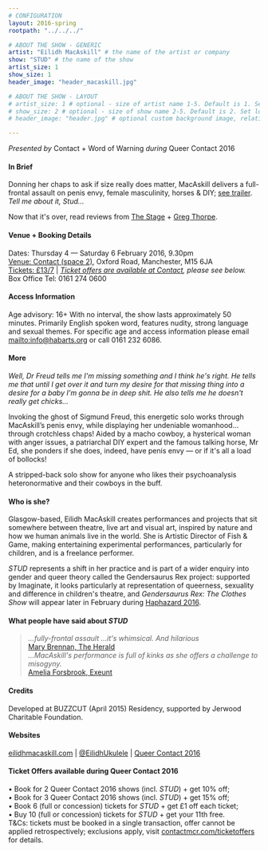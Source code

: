 ```yaml
---
# CONFIGURATION
layout: 2016-spring
rootpath: "../../../"

# ABOUT THE SHOW - GENERIC
artist: "Eilidh MacAskill" # the name of the artist or company
show: "STUD" # the name of the show
artist_size: 1
show_size: 1
header_image: "header_macaskill.jpg"    

# ABOUT THE SHOW - LAYOUT
# artist_size: 1 # optional - size of artist name 1-5. Default is 1. Set longer names to lower values
# show_size: 2 # optional - size of show name 2-5. Default is 2. Set longer names to lower values
# header_image: "header.jpg" # optional custom background image, relative to current page

---
```

*Presented by* Contact + Word of Warning *during* Queer Contact 2016         
       
#### In Brief    
Donning her chaps to ask if size really does matter, MacAskill delivers a full-frontal assault on penis envy, female masculinity, horses & DIY; <a href="http://vimeo.com/133550925" target="_blank">see trailer</a>. <br>*Tell me about it, Stud…*        
         
Now that it's over, read reviews from <a href="http://www.thestage.co.uk/reviews/2016/stud-review-at-contact-manchester-revels-in-absurdity" target="_blank">The Stage</a> + <a href="http://manhattanchester.blogspot.co.uk/2016/02/queer-contact-story-so-far.html" target="_blank">Greg Thorpe</a>.          
        
#### Venue + Booking Details    
Dates: Thursday 4 — Saturday 6 February 2016, 9.30pm         
<a href="http://contactmcr.com/visit/getting-here" target="_blank">Venue: Contact (space 2)</a>, Oxford Road, Manchester, M15 6JA             
<a href="http://contactmcr.com/whats-on/46294-qc16-eilidh-macaskill-stud/booking" target="_blank">Tickets: £13/7</a> | *<a href="http://www.contactmcr.com/ticketoffers" target="_blank">Ticket offers are available at Contact</a>, please see below.*     
Box Office Tel: 0161 274 0600         
        
#### Access Information        
Age advisory: 16+ With no interval, the show lasts approximately 50 minutes. Primarily English spoken word, features nudity, strong language and sexual themes. For specific age and access information please email <mailto:info@habarts.org> or call 0161 232 6086.     
             
#### More      
*Well, Dr Freud tells me I'm missing something and I think he's right. He tells me that until I get over it and turn my desire for that missing thing into a desire for a baby I'm gonna be in deep shit. He also tells me he doesn't really get chicks…*           
         
Invoking the ghost of Sigmund Freud, this energetic solo works through MacAskill’s penis envy, while displaying her undeniable womanhood… through crotchless chaps! Aided by a macho cowboy, a hysterical woman with anger issues, a patriarchal DIY expert and the famous talking horse, Mr Ed, she ponders if she does, indeed, have penis envy — or if it's all a load of bollocks!    
        
A stripped-back solo show for anyone who likes their psychoanalysis heteronormative and their cowboys in the buff.         
        
#### Who is she?     
Glasgow-based, Eilidh MacAskill creates performances and projects that sit somewhere between theatre, live art and visual art, inspired by nature and how we human animals live in the world. She is Artistic Director of Fish & Game, making entertaining experimental performances, particularly for children, and is a freelance performer.    

*STUD* represents a shift in her practice and is part of a wider enquiry into gender and queer theory called the Gendersaurus Rex project: supported by Imaginate, it looks particularly at representation of queerness, sexuality and difference in children's theatre, and *Gendersaurus Rex: The Clothes Show* will appear later in February during [Haphazard 2016](/archive/2016-haphazard).         
       
#### What people have said about *STUD*        
>*…fully-frontal assault …it's whimsical. And hilarious*<br><a href="http://www.heraldscotland.com/arts_ents/13206858.Review__BuzzCut__Pearce_Institute__Glasgow" target="_blank">Mary Brennan, The Herald</a>          
>*…MacAskill's performance is full of kinks as she offers a challenge to misogyny.*<br><a href="http://exeuntmagazine.com/reviews/steakhouse-live-2" target="_blank">Amelia Forsbrook, Exeunt</a>         
         
#### Credits          
Developed at BUZZCUT (April 2015) Residency, supported by Jerwood Charitable Foundation.        
        
#### Websites          
<a href="http://eilidhmacaskill.com/portfolio/stud-2" target="_blank">eilidhmacaskill.com</a> | <a href="http://twitter.com/EilidhUkulele" target="_blank">@EilidhUkulele</a> | <a href="http://www.contactmcr.com/queercontact" target="_blank">Queer Contact 2016</a>

#### Ticket Offers available during Queer Contact 2016        
• Book for 2 Queer Contact 2016 shows (incl. *STUD*) + get 10% off;<br>• Book for 3 Queer Contact 2016 shows (incl. *STUD*) + get 15% off;<br>• Book 6 (full or concession) tickets for *STUD* + get £1 off each ticket;<br>• Buy 10 (full or concession) tickets for *STUD* + get your 11th free.        
T&Cs: tickets must be booked in a single transaction, offer cannot be applied retrospectively; exclusions apply, visit <a href="http://www.contactmcr.com/ticketoffers" target="_blank">contactmcr.com/ticketoffers</a> for details.
